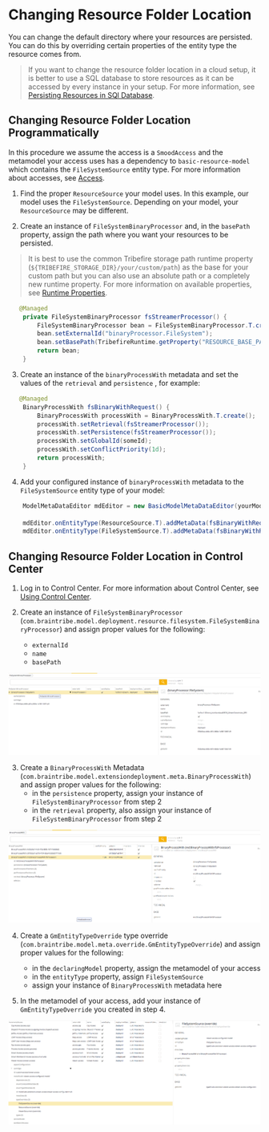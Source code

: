 # Changing Resource Folder Location

You can change the default directory where your resources are persisted. You can do this by overriding certain properties of the entity type the resource comes from.

> If you want to change the resource folder location in a cloud setup, it is better to use a SQL database to store resources as it can be accessed by every instance in your setup. For more information, see [Persisting Resources in SQl Database](asset://tribefire.cortex.documentation:tutorials-doc/resources/persisting_resources_sql.md).

## Changing Resource Folder Location Programmatically

In this procedure we assume the access is a `SmoodAccess` and the metamodel your access uses has a dependency to `basic-resource-model` which contains the `FileSystemSource` entity type. For more information about accesses, see [Access](asset://tribefire.cortex.documentation:concepts-doc/features/data-integration/access.md).

1. Find the proper `ResourceSource` your model uses. In this example, our model uses the `FileSystemSource`. Depending on your model, your `ResourceSource` may be different.

2. Create an instance of `FileSystemBinaryProcessor` and, in the `basePath` property, assign the path where you want your resources to be persisted.

> It is best to use the common Tribefire storage path runtime property (`${TRIBEFIRE_STORAGE_DIR}/your/custom/path`) as the base for your custom path but you can also use an absolute path or a completely new runtime property. For more information on available properties, see [Runtime Properties](asset://tribefire.cortex.documentation:concepts-doc/features/runtime_properties.md).

```java
   @Managed
    private FileSystemBinaryProcessor fsStreamerProcessor() {
        FileSystemBinaryProcessor bean = FileSystemBinaryProcessor.T.create();
        bean.setExternalId("binaryProcessor.FileSystem");
        bean.setBasePath(TribefireRuntime.getProperty("RESOURCE_BASE_PATH"));
        return bean;
    }
```

3. Create an instance of the `binaryProcessWith` metadata and set the values of the `retrieval` and `persistence` , for example:

```java
   @Managed
    BinaryProcessWith fsBinaryWithRequest() {
        BinaryProcessWith processWith = BinaryProcessWith.T.create();
        processWith.setRetrieval(fsStreamerProcessor());
        processWith.setPersistence(fsStreamerProcessor());
        processWith.setGlobalId(someId);
        processWith.setConflictPriority(1d);
        return processWith;
    }
```

4. Add your configured instance of `binaryProcessWith` metadata to the `FileSystemSource` entity type of your model:
```java
    ModelMetaDataEditor mdEditor = new BasicModelMetaDataEditor(yourModel);

    mdEditor.onEntityType(ResourceSource.T).addMetaData(fsBinaryWithRequest());
    mdEditor.onEntityType(FileSystemSource.T).addMetaData(fsBinaryWithRequest());
```

## Changing Resource Folder Location in Control Center

1. Log in to Control Center. For more information about Control Center, see [Using Control Center](asset://tribefire.cortex.documentation:tutorials-doc/control-center/using_control_center.md).

2. Create an instance of `FileSystemBinaryProcessor` (`com.braintribe.model.deployment.resource.filesystem.FileSystemBinaryProcessor`) and assign proper values for the following:
   - `externalId`
   - `name`
   - `basePath`

![](../images/cc_resource.png)

3. Create a `BinaryProcessWith` Metadata (`com.braintribe.model.extensiondeployment.meta.BinaryProcessWith`) and assign proper values for the following:
   - in the `persistence` property, assign your instance of `FileSystemBinaryProcessor` from step 2
   - in the `retrieval` property, also assign your instance of `FileSystemBinaryProcessor` from step 2

![](../images/cc_resource_2.png)

4. Create a `GmEntityTypeOverride` type override (`com.braintribe.model.meta.override.GmEntityTypeOverride`) and assign proper values for the following:
   - in the `declaringModel` property, assign the metamodel of your access
   - in the `entityType` property, assign  `FileSystemSource`
   - assign your instance of `BinaryProcessWith` metadata here

5. In the metamodel of your access, add your instance of `GmEntityTypeOverride` you created in step 4.

![](../images/cc_resource_3.png)